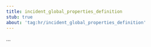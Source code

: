 ```yaml
---
title: incident_global_properties_definition
stub: true
about: 'tag:hr/incident_global_properties_definition'
---
```

...
